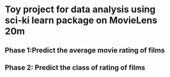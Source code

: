 # Toy project for data analysis using sci-ki learn package on MovieLens 20m
## Phase 1:Predict the average movie rating of films
## Phase 2: Predict the class of rating of films
